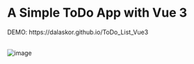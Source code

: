 <h1>A Simple ToDo App with Vue 3</h1>
DEMO: https://dalaskor.github.io/ToDo_List_Vue3
<br>
<br>

![image](https://user-images.githubusercontent.com/98175356/177515944-af8dbe33-9342-4614-90ce-21f9cf2b5234.png)
